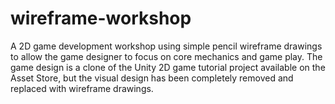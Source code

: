 wireframe-workshop
==================

A 2D game development workshop using simple pencil wireframe drawings to allow the game designer to focus on core mechanics and game play. The game design is a clone of the Unity 2D game tutorial project available on the Asset Store, but the visual design has been completely removed and replaced with wireframe drawings.
